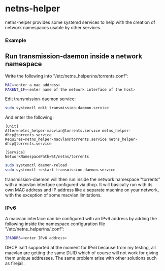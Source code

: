 netns-helper
==============================

netns-helper provides some systemd services to help with the creation of network namespaces usable by other services.

### Example

## Run transmission-daemon inside a network namespace

Write the following into "/etc/netns_helper/ns/torrents.conf":

```sh
MAC=<enter a mac address>
PARENT_IF=<enter name of the network interface of the host>
```

Edit transmission-daemon service:

```sh
sudo systemctl edit transmission-daemon.service
```

And enter the following:

```
[Unit]
After=netns_helper-macvlan@torrents.service netns_helper-dhcp@torrents.service
Requires=netns_helper-macvlan@torrents.service netns_helper-dhcp@torrents.service

[Service]
NetworkNamespacePath=%t/netns/torrents
```

```sh
sudo systemctl daemon-reload
sudo systemctl restart transmission-daemon.service
```

transmission-daemon will then run inside the network namespace "torrents" with a macvlan interface configured via dhcp. It will basically run with its own MAC address and IP address like a separate machine on your network, with the exception of some macvlan limitations.

### IPv6

A macvlan interface can be configured with an IPv6 address by adding the following inside the namespace configuration file "/etc/netns_helper/ns/<namespace>.conf":

```sh
IPADDR6=<enter IPv6 address>
```

DHCP isn't supported at the moment for IPv6 because from my testing, all macvlan are getting the same DUID which of course will not work for giving them unique addresses. The same problem arise with other solutions such as firejail.
